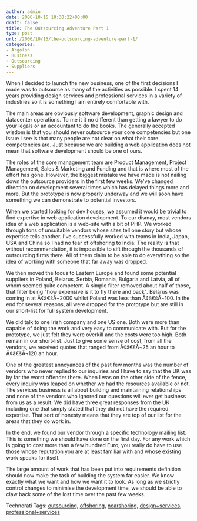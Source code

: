 ```yaml
---
author: admin
date: 2006-10-15 10:30:22+00:00
draft: false
title: The Outsourcing Adventure Part 1
type: post
url: /2006/10/15/the-outsourcing-adventure-part-1/
categories:
- Argolon
- Business
- Outsourcing
- Suppliers
---
```


When I decided to launch the new business, one of the first decisions I made was to outsource as many of the activities as possible. I spent 14 years providing design services and professional services in a variety of industries so it is something I am entirely comfortable with. 

The main areas are obviously software development, graphic design and datacenter operations. To me it it no different than getting a lawyer to do your legals or an accountant to do the books. The generally accepted wisdom is that you should never outsource your core competencies but one issue I see is that many people are not clear on what their core competencies are. Just because we are building a web application does not mean that software development should be one of ours.

The roles of the core management team are Product Management, Project Management, Sales & Marketing and Funding and that is where most of the effort has gone. However, the biggest mistake we have made is not nailing down the outsource providers in the first few weeks. We've changed direction on development several times which has delayed things more and more. But the prototype is now properly underway and we will soon have something we can demonstrate to potential investors.

When we started looking for dev houses, we assumed it would be trivial to find expertise in web application development. To our dismay, most vendors idea of a web application is a web-site with a bit of PHP. We worked through tons of unsuitable vendors whose sites tell one story but whose expertise tells another. I've successfully worked with teams in India, Japan, USA and China so I had no fear of offshoring to India. The reality is that without recommendation, it is impossible to sift through the thousands of outsourcing firms there. All of them claim to be able to do everything so the idea of working with someone that far away was dropped.

We then moved the focus to Eastern Europe and found some potential suppliers in Poland, Belarus, Serbia, Romania, Bulgaria and Latvia, all of whom seemed quite competent. A simple filter removed about half of those, that filter being "how expensive is it to fly there and back". Belarus was coming in at Ã¢â€šÂ¬2000 whilst Poland was less than Ã¢â€šÂ¬100. In the end for several reasons, all were dropped for the prototype but are still in our short-list for full system development.

We did talk to one Irish company and one US one. Both were more than capable of doing the work and very easy to communicate with. But for the prototype, we just felt they were overkill and the costs were too high. Both remain in our short-list. Just to give some sense of cost, from all the vendors, we received quotes that ranged from Ã¢â€šÂ¬25 an hour to Ã¢â€šÂ¬120 an hour.

One of the greatest annoyances of the past few months was the number of vendors who never replied to our inquiries and I have to say that the UK was by far the worst offender there. When I was on the other side of the fence, every inquiry was leaped on whether we had the resources available or not. The services business is all about building and maintaining relationships and none of the vendors who ignored our questions will ever get business from us as a result. We did have three great responses from the UK including one that simply stated that they did not have the required expertise. That sort of honesty means that they are top of our list for the areas that they do work in.

In the end, we found our vendor through a specific  technology mailing list. This is something we should have done on the first day. For any work which is going to cost more than a few hundred Euro, you really do have to use those whose reputation you are at least familiar with and whose existing work speaks for itself.

The large amount of work that has been put into requirements definition should now make the task of building the system far easier. We know exactly what we want and how we want it to look. As long as we strictly control changes to minimise the development time, we should be able to claw back some of the lost time over the past few weeks.

Technorati Tags: [outsourcing](http://www.technorati.com/tags/outsourcing), [offshoring](http://www.technorati.com/tags/offshoring), [nearshoring](http://www.technorati.com/tags/nearshoring), [design+services](http://www.technorati.com/tags/design+services), [professional+services](http://www.technorati.com/tags/professional+services)

